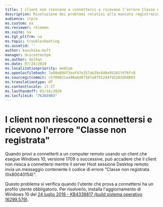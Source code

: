 ```yaml
---
title: I client non riescono a connettersi e ricevono l'errore Classe non registrata
description: Risoluzione dei problemi relativi alla mancata registrazione di una classe con una connessione Desktop remoto.
audience: itpro
ms.custom: na
ms.reviewer: rklemen
ms.suite: na
ms.tgt_pltfrm: na
ms.topic: troubleshooting
ms.assetid: ''
author: kaushika-msft
manager: dcscontentpm
ms.author: delhan
ms.date: 07/24/2019
ms.localizationpriority: medium
ms.openlocfilehash: 7a98e894f3eaf47e257ab39c640e93101fd76fc8
ms.sourcegitcommit: c5709021aa98abd075d7a8f912d4fd2263db8803
ms.translationtype: HT
ms.contentlocale: it-IT
ms.lasthandoff: 01/18/2020
ms.locfileid: "76265903"
---
```

# <a name="clients-cant-connect-and-get-the-class-not-registered-error"></a>I client non riescono a connettersi e ricevono l'errore "Classe non registrata"

Quando provi a connetterti a un computer remoto usando un client che esegue Windows 10, versione 1709 o successive, può accadere che il client non riesca a connettersi mentre il server Host sessione Desktop remoto invia un messaggio contenente il codice di errore "Classe non registrata (0x80040154)".

Questo problema si verifica quando l'utente che prova a connettersi ha un profilo utente obbligatorio. Per risolverlo, installa l'aggiornamento di Windows 10 del [24 luglio 2018 - KB4338817 (build sistema operativo 16299.579)](https://support.microsoft.com/help/4338817/windows-10-update-kb4338817).
